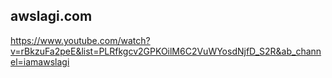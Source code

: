 ## awslagi.com
https://www.youtube.com/watch?v=rBkzuFa2peE&list=PLRfkgcv2GPKOilM6C2VuWYosdNjfD_S2R&ab_channel=iamawslagi

